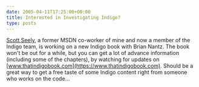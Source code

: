 ```yaml
---
date: 2005-04-11T17:25:00+00:00
title: Interested in Investigating Indigo?
type: posts
---
```

[Scott Seely](https://blogs.msdn.com/scottseely), a former MSDN co-worker of mine and now a member of the Indigo team, is working on a new Indigo book with Brian Nantz. The book won't be out for a while, but you can get a lot of advance information (including some of the chapters), by watching for updates on [www.thatindigobook.com](https://www.thatindigobook.com). Should be a great way to get a free taste of some Indigo content right from someone who works on the code...
